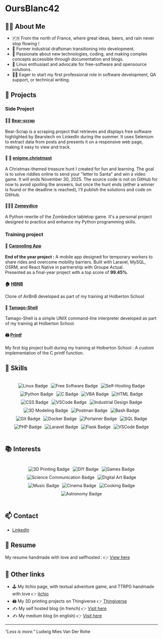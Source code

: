 # OursBlanc42

## 🐻‍❄️ About Me

- 🇫🇷 From the north of France, where great ideas, beers, and rain never stop flowing !
- 📐 Former industrial draftsman transitioning into development.
- 🧠 Passionate about new technologies, coding, and making complex concepts accessible through documentation and blogs.
- 🐧 Linux enthusiast and advocate for free-software and opensource solutions.
- 👨‍💻 Eager to start my first professional role in software development, QA support, or technical writing.
  
## 🚀 Projects

### Side Project
#### 🐻‍❄️ [Bear-scrap](https://github.com/OursBlanc42/bear-scrap)
Bear-Scrap is a scraping project that retrieves and displays free software highlighted by Bearstech on LinkedIn during the summer. It uses Selenium to extract data from posts and presents it on a responsive web page, making it easy to view and track.

#### 🧩 🎅 [enigme.christmast](https://enigme.christmas)
A Christmas-themed treasure hunt I created for fun and learning. The goal is to solve riddles online to send your "letter to Santa" and win a video game. It will ends November 30, 2025.
The source code is not on GitHub for now to avoid spoiling the answers, but once the hunt ends (either a winner is found or the deadline is reached), I’ll publish the solutions and code on GitHub.

#### 🧟‍♂️🎲 [Zompydice](https://github.com/OursBlanc42/zompydice)
A Python rewrite of the Zombiedice tabletop game.
It's a personal project designed to practice and enhance my Python programming skills.

### Training project

#### 🚗 [Carpooling App](https://oursblanc42.github.io/carpooling-app/)
**End of the year project :** 
A mobile app designed for temporary workers to share rides and overcome mobility barriers. Built with Laravel, MySQL, OSRM, and React Native in partnership with Groupe Actual.  
Presented as a final-year project with a top score of **99.45%**.

#### 🏠 [HBNB](https://github.com/OursBlanc42/holbertonschool-hbnb)
Clone of AirBnB developed as part of my training at Holberton School

#### 🥚 [Tamago-Shell](https://github.com/OursBlanc42/holbertonschool-simple_shell)
Tamago-Shell is a simple UNIX command-line interpreter developed as part of my training at Holberton School.

#### 🖨️ [Printf](https://github.com/OursBlanc42/holbertonschool-printf)
My first big project built during my training at Holberton School : A custom implementation of the C printf function.

## 🔧 Skills  
<div style="display: flex; flex-wrap: wrap; gap: 10px; justify-content: center; padding: 20px;">
  <img src="https://img.shields.io/badge/Linux-🐧-blue" alt="Linux Badge" />
  <img src="https://img.shields.io/badge/Free%20Software-🔓-purple" alt="Free Software Badge" />
  <img src="https://img.shields.io/badge/Self--hosting-🏠-lightblue" alt="Self-Hosting Badge" />
  <img src="https://img.shields.io/badge/Python-🐍-orange" alt="Python Badge" />
  <img src="https://img.shields.io/badge/C-⚙️-lightgrey" alt="C Badge" />
  <img src="https://img.shields.io/badge/VBA-💾-darkgreen" alt="VBA Badge" />
  <img src="https://img.shields.io/badge/HTML-📄-orange" alt="HTML Badge" />
  <img src="https://img.shields.io/badge/CSS-🎨-blue" alt="CSS Badge" />
  <img src="https://img.shields.io/badge/VSCode-🖥️-lightblue" alt="VSCode Badge" />
  <img src="https://img.shields.io/badge/Industrial%20Design-📐-blueviolet" alt="Industrial Design Badge" />
  <img src="https://img.shields.io/badge/3D%20Modeling-🏗️-purple" alt="3D Modeling Badge" />
  <img src="https://img.shields.io/badge/Postman-📬-orange" alt="Postman Badge" />
  <img src="https://img.shields.io/badge/Bash-🖋️-black" alt="Bash Badge" />
  <img src="https://img.shields.io/badge/Git-🔧-red" alt="Git Badge" />
  <img src="https://img.shields.io/badge/Docker-🐳-blue" alt="Docker Badge" />
  <img src="https://img.shields.io/badge/Portainer-🛳️-blue" alt="Portainer Badge" />
  <img src="https://img.shields.io/badge/SQL-🗄️-darkblue" alt="SQL Badge" />
  <img src="https://img.shields.io/badge/PHP-🐘-purple" alt="PHP Badge" />
  <img src="https://img.shields.io/badge/Laravel-🔥-red" alt="Laravel Badge" />
  <img src="https://img.shields.io/badge/Flask-⚗️-black" alt="Flask Badge" />
  <img src="https://img.shields.io/badge/VSCode-🖥️-blue" alt="VSCode Badge" />
</div>

## 📚 Interests  
<div style="display: flex; flex-wrap: wrap; gap: 10px; justify-content: center; padding: 20px;">
  <img src="https://img.shields.io/badge/3D%20Printing-🖨️-green" alt="3D Printing Badge" />
  <img src="https://img.shields.io/badge/DIY-🛠️-yellow" alt="DIY Badge" />
  <img src="https://img.shields.io/badge/Games-🎲-orange" alt="Games Badge" />
  <img src="https://img.shields.io/badge/Science%20Communication-🔬-blue" alt="Science Communication Badge" />
  <img src="https://img.shields.io/badge/Digital%20Art-🎨-pink" alt="Digital Art Badge" />
  <img src="https://img.shields.io/badge/Music-🎵-red" alt="Music Badge" />
  <img src="https://img.shields.io/badge/Cinema-🎥-red" alt="Cinema Badge" />
  <img src="https://img.shields.io/badge/Cooking-🍳-orange" alt="Cooking Badge" />
  <img src="https://img.shields.io/badge/Astronomy-🔭-blue" alt="Astronomy Badge" />
</div>

## 📫 Contact
- [LinkedIn](https://www.linkedin.com/in/simon-r%C3%A9gnier-2829247b)

## 📝 Resume 
My resume handmade with love and selfhosted :
👉 [View here](https://cv.nanuq.me)

## 🔗 Other links

- 🕹️ My itchio page, with textual adventure game, and TTRPG handmade with love 👉 [itchio](https://oursblanc.itch.io/)
- 🖨️ My 3D printing projects on Thingiverse 👉 [Thingiverse](https://www.thingiverse.com/oursblanc42/designs)
- ✍️ My self hosted blog (in french) 👉 [Visit here](https://blog.nanuq.me)
- ✍️ My medium blog (in english) 👉 [Visit here](https://medium.com/@regniersimon)



---

_"Less is more."_ Ludwig Mies Van Der Rohe
